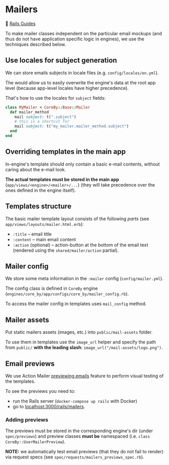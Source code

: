 # Mailers

🔗 [Rails Guides](https://edgeguides.rubyonrails.org/action_mailer_basics.html)

To make mailer classes independent on the particular email mockups (and thus do not have application specific logic in engines), we use the techniques described below.

## Use locales for subject generation

We can store emails subjects in locale files (e.g. `config/locales/en.yml`).

The would allow us to easily overwrite the engine's data at the root app level
(because app-level locales have higher precedence).

That's how to use the locales for `subject` fields:

```ruby
class MyMailer < CoreBy::Base::Mailer
  def mailer_method
    mail subject: t(".subject")
    # this is a shortcut for
    mail subject: t("my_mailer.mailer_method.subject")
  end
end
```

## Overriding templates in the main app

In-engine's template should only contain a basic e-mail contents, without caring about
the e-mail look.

**The actual templates must be stored in the main app** (`app/views/<engine>/<mailer>/...`) (they will take precedence over the ones defined in the engine itself).

## Templates structure

The basic mailer template layout consists of the following _parts_ (see `app/views/layouts/mailer.html.erb`):
- `:title` – email title
- `:content` – main email content
- `:action` (optional) – action-button at the bottom of the email text (rendered using the `shared/mailer/action` partial).

## Mailer config

We store some meta information in the `:mailer` config (`config/mailer.yml`).

The config class is defined in `CoreBy` engine (`engines/core_by/app/configs/core_by/mailer_config.rb`).

To access the mailer config in templates uses `mail_config` method.

## Mailer assets

Put static mailers assets (images, etc.) into `public/mail-assets` folder.

To use them in templates use the `image_url` helper and specify the path from `public/` **with the leading slash**: `image_url("/mail-assets/logo.png")`.

## Email previews

We use Action Mailer [previewing emails](https://guides.rubyonrails.org/action_mailer_basics.html#previewing-emails) feature to perform visual testing of the templates.

To see the previews you need to:
- run the Rails server (`docker-compose up rails` with Docker)
- go to [localhost:3000/rails/mailers](http://localhost:3000/rails/mailers).

### Adding previews

The previews must be stored in the corresponding engine's dir (under `spec/previews`) and preview classes **must be** namespaced (i.e. `class CoreBy::UserMailerPreview`).

**NOTE:** we automatically test email previews (that they do not fail to render) via request specs (see `spec/requests/mailers_previews_spec.rb`).
